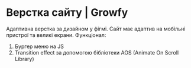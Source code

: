 # Верстка сайту | Growfy

Адаптивна верстка за дизайном у фігмі. Сайт має адаптив на мобільні пристрої та великі екрани. 
Функціонал:
1. Бургер меню на JS
2. Transition effect за допомогою бібліотеки AOS (Animate On Scroll Library)

